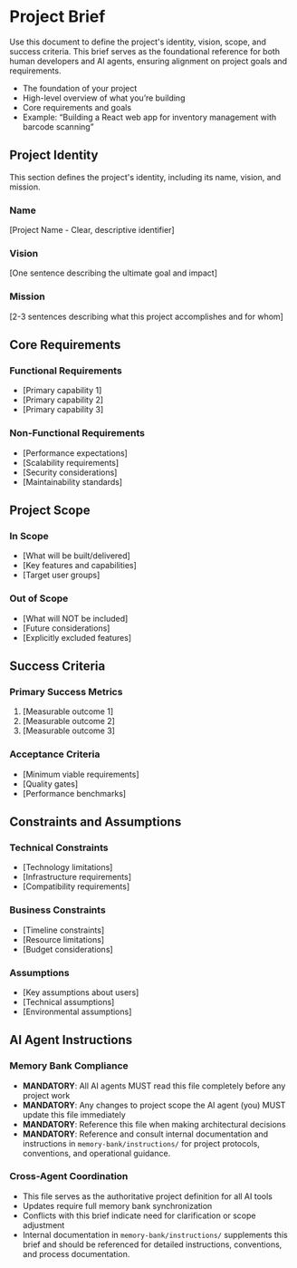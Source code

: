 # Project Brief

Use this document to define the project's identity, vision, scope, and success criteria. This brief serves as the foundational reference for both human developers and AI agents, ensuring alignment on project goals and requirements.

- The foundation of your project
- High-level overview of what you’re building
- Core requirements and goals
- Example: “Building a React web app for inventory management with barcode scanning”

## Project Identity

This section defines the project's identity, including its name, vision, and mission.

### Name

[Project Name - Clear, descriptive identifier]

### Vision

[One sentence describing the ultimate goal and impact]

### Mission

[2-3 sentences describing what this project accomplishes and for whom]

## Core Requirements

### Functional Requirements

- [Primary capability 1]
- [Primary capability 2]
- [Primary capability 3]

### Non-Functional Requirements

- [Performance expectations]
- [Scalability requirements]
- [Security considerations]
- [Maintainability standards]

## Project Scope

### In Scope

- [What will be built/delivered]
- [Key features and capabilities]
- [Target user groups]

### Out of Scope

- [What will NOT be included]
- [Future considerations]
- [Explicitly excluded features]

## Success Criteria

### Primary Success Metrics

1. [Measurable outcome 1]
2. [Measurable outcome 2]
3. [Measurable outcome 3]

### Acceptance Criteria

- [Minimum viable requirements]
- [Quality gates]
- [Performance benchmarks]

## Constraints and Assumptions

### Technical Constraints

- [Technology limitations]
- [Infrastructure requirements]
- [Compatibility requirements]

### Business Constraints

- [Timeline constraints]
- [Resource limitations]
- [Budget considerations]

### Assumptions

- [Key assumptions about users]
- [Technical assumptions]
- [Environmental assumptions]

## AI Agent Instructions

### Memory Bank Compliance

- **MANDATORY**: All AI agents MUST read this file completely before any project work
- **MANDATORY**: Any changes to project scope the AI agent (you) MUST update this file immediately
- **MANDATORY**: Reference this file when making architectural decisions
- **MANDATORY**: Reference and consult internal documentation and instructions in `memory-bank/instructions/` for project protocols, conventions, and operational guidance.

### Cross-Agent Coordination

- This file serves as the authoritative project definition for all AI tools
- Updates require full memory bank synchronization
- Conflicts with this brief indicate need for clarification or scope adjustment
- Internal documentation in `memory-bank/instructions/` supplements this brief and should be referenced for detailed instructions, conventions, and process documentation.
